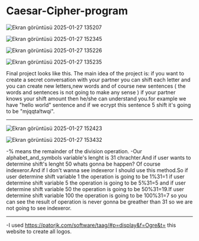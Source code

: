 # Caesar-Cipher-program


![Ekran görüntüsü 2025-01-27 135207](https://github.com/user-attachments/assets/72ea5b2d-9228-4d2b-adfa-b2ed3f1520fa)


![Ekran görüntüsü 2025-01-27 152345](https://github.com/user-attachments/assets/055a3d75-efaf-443b-b06f-6fccc7c876f4)


![Ekran görüntüsü 2025-01-27 135226](https://github.com/user-attachments/assets/57e07335-b698-4889-b841-b7b5a0297bed)


![Ekran görüntüsü 2025-01-27 135235](https://github.com/user-attachments/assets/dcc9f5d4-4588-4021-b638-004e672ea805)


Final project looks like this.
The main idea of the project is: if you want to create a secret conversation with your partner you can shift each letter and you can create new letters,new words and of course new sentences ( the words and sentences is not going to make any sense )  if your partner knows your shift amount then he/she can understand you.for example we have "hello world" sentence and if we ecrypt this sentence 5 shift it's going to be "mjqqta!twqi".

--------------------------------------------------------------------------------------------------------------------------------------------------------------------

![Ekran görüntüsü 2025-01-27 152423](https://github.com/user-attachments/assets/d805af74-0ba1-4829-95ef-85803fb6ee6f)

![Ekran görüntüsü 2025-01-27 153432](https://github.com/user-attachments/assets/8e614730-f3df-4834-a4a4-3037974f0fde)


-% means the remainder of the division operation.
-Our alphabet_and_symbols variable's lenght is 31 chrachter.And if user wants to determine shift's lenght 50 whats gonna be happen? Of course indexeror.And if I don't wanna see indexeror I should use this method.So if user determine shift variable 1 the operation is going to be 1%31=1 if user determine shift variable 5 the operation is going to be 5%31=5 and if user determine shift variable 50 the operation is going to be 50%31=19.If user determine shift variable 100 the operation is going to be 100%31=7 so you can see the result of operation is never gonna be greather than 31 so we are not going to see indexeror. 

--------------------------------------------------------------------------------------------------------------------------------------------------------------------

-I used https://patorjk.com/software/taag/#p=display&f=Ogre&t= this website to create all logos.






















